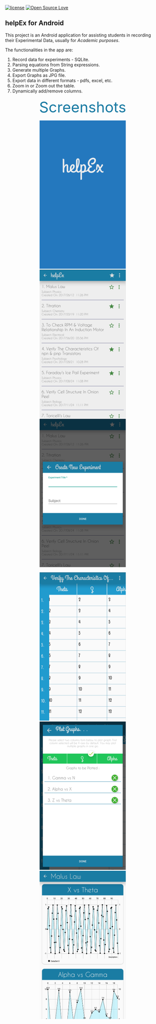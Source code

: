 [![license](https://img.shields.io/github/license/mashape/apistatus.svg)](https://github.com/rohaniitr/helpEx_Android/)
[![Open Source Love](https://badges.frapsoft.com/os/v1/open-source.svg?v=102)](https://github.com/rohaniitr/helpEx_Android/)

## helpEx for Android

This project is an Android application for assisting students in recording their Experimental Data, usually for _Academic purposes_.

The functionalities in the app are:
1. Record data for experiments - SQLite.
2. Parsing equations from String expressions.
3. Generate multiple Graphs.
4. Export Graphs as JPG file.
5. Export data in different formats - pdfs, excel, etc.
6. Zoom in or Zoom out the table.
7. Dynamically add/remove columns.

<p align="center">
  <font size="8" color="#1a7ba3">Screenshots</font>
</p>

<p align="center">
  <img src="Extras/Screenshots/splash_screen.jpg" height="480" width="280"/> 
  <img src="Extras/Screenshots/home.jpg" height="480" width="280"/> 
  <img src="Extras/Screenshots/new_experiment_dialog.jpg" height="480" width="280"/> 
</p>
<p align="center">
  <img src="Extras/Screenshots/table_horizontal_scrolling.jpg" height="480" width="280"/> 
  <img src="Extras/Screenshots/plot_graph_selection.jpg" height="480" width="280"/> 
  <img src="Extras/Screenshots/plot_graph.jpg" height="480" width="280"/> 
</p>
